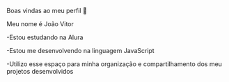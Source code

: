 Boas vindas ao meu perfil 💙

Meu nome é João Vitor

-Estou estudando na Alura

-Estou me desenvolvendo na linguagem JavaScript

-Utilizo esse espaço para minha organização e compartilhamento dos meu projetos desenvolvidos
